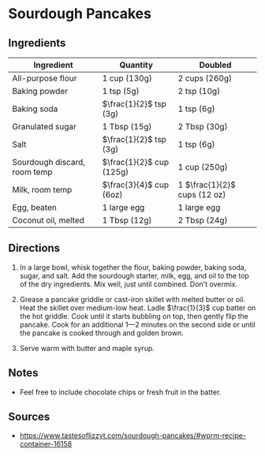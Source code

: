 # Sourdough Pancakes

## Ingredients

| Ingredient | Quantity | Doubled |
| --- | --- | --- | 
| All-purpose flour | 1 cup (130g) | 2 cups (260g) |
| Baking powder | 1 tsp (5g) | 2 tsp (10g) |
| Baking soda | $\frac{1}{2}$ tsp (3g) | 1 tsp (6g) |
| Granulated sugar | 1 Tbsp (15g) | 2 Tbsp (30g) |
| Salt | $\frac{1}{2}$ tsp (3g) | 1 tsp (6g) |
| Sourdough discard, room temp | $\frac{1}{2}$ cup (125g) | 1 cup (250g) |
| Milk, room temp | $\frac{3}{4}$ cup (6oz) | 1 $\frac{1}{2}$ cups (12 oz) |
| Egg, beaten | 1 large egg | 1 large egg |
| Coconut oil, melted | 1 Tbsp (12g) | 2 Tbsp (24g) |

## Directions

1. In a large bowl, whisk together the flour, baking powder, baking soda,
   sugar, and salt. Add the sourdough starter, milk, egg, and oil to the top of
   the dry ingredients. Mix well, just until combined. Don't overmix.

2. Grease a pancake griddle or cast-iron skillet with melted butter or oil.
   Heat the skillet over medium-low heat. Ladle $\frac{1}{3}$ cup batter on the hot
   griddle. Cook until it starts bubbling on top, then gently flip the pancake.
   Cook for an additional 1—2 minutes on the second side or until the pancake
   is cooked through and golden brown.

3. Serve warm with butter and maple syrup.

## Notes

- Feel free to include chocolate chips or fresh fruit in the batter. 

## Sources

- <https://www.tastesoflizzyt.com/sourdough-pancakes/#wprm-recipe-container-16158>
